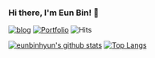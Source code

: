 ### Hi there, I'm Eun Bin! 👋

<a href="https://velog.io/@eunbani">![blog](http://img.shields.io/badge/-Tech%20Velog-655ced?style=flat&logo=github&link=https://velog.io/@eunbani)</a>
<a href="https://eunbinhyun.github.io/portfolio/">![Portfolio](http://img.shields.io/badge/-Portfolio-ff69b4?style=flat&logo=HTML5&logoColor=ffffff&link=https://eunbinhyun.github.io/portfolio/)</a>
![Hits](https://hits.seeyoufarm.com/api/count/incr/badge.svg?url=https%3A%2F%2Fgithub.com%2Feunbinhyun%2Fhit-counter&count_bg=%2345DCE1&title_bg=%23D63BFF&icon=&icon_color=%23E7E7E7&title=hits&edge_flat=false)

[![eunbinhyun's github stats](https://github-readme-stats.vercel.app/api?username=eunbinhyun&theme=buefy)](https://github.com/eunbinhyun/github-readme-stats)
[![Top Langs](https://github-readme-stats.vercel.app/api/top-langs/?username=eunbinhyun&layout=compact&theme=vue)](https://github.com/eunbinhyun/github-readme-stats)





<!--
**eunbinhyun/eunbinhyun** is a ✨ _special_ ✨ repository because its `README.md` (this file) appears on your GitHub profile.
테마목록: https://github.com/anuraghazra/github-readme-stats/blob/master/themes/README.md
Here are some ideas to get you started:
![GitHub followers](https://img.shields.io/github/followers/eunbinhyun?label=followers&style=social)

- 🔭 I’m currently working on ...
- 🌱 I’m currently learning ...
- 👯 I’m looking to collaborate on ...
- 🤔 I’m looking for help with ...
- 💬 Ask me about ...
- 📫 How to reach me: ...
- 😄 Pronouns: ...
- ⚡ Fun fact: ...
-->

